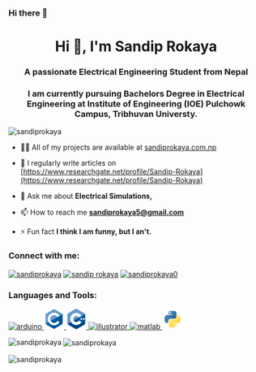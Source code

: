 ### Hi there 👋




<h1 align="center">Hi 👋, I'm Sandip Rokaya</h1>
<h3 align="center">A passionate Electrical Engineering Student from Nepal</h3>
  <h3 align="center">I am currently pursuing Bachelors Degree in Electrical Engineering at Institute of Engineering (IOE) Pulchowk Campus, Tribhuvan Universty.</h3>

<p align="left"> <img src="https://komarev.com/ghpvc/?username=sandiprokaya&label=Profile%20views&color=0e75b6&style=flat" alt="sandiprokaya" /> </p>

- 👨‍💻 All of my projects are available at [sandiprokaya.com.np](sandiprokaya.com.np)

- 📝 I regularly write articles on [https://www.researchgate.net/profile/Sandip-Rokaya](https://www.researchgate.net/profile/Sandip-Rokaya)

- 💬 Ask me about **Electrical Simulations,**

- 📫 How to reach me **sandiprokaya5@gmail.com**

- ⚡ Fun fact **I think I am funny, but I an't.**

<h3 align="left">Connect with me:</h3>
<p align="left">
<a href="https://linkedin.com/in/sandiprokaya" target="blank"><img align="center" src="https://raw.githubusercontent.com/rahuldkjain/github-profile-readme-generator/master/src/images/icons/Social/linked-in-alt.svg" alt="sandiprokaya" height="30" width="40" /></a>
<a href="https://fb.com/sandip rokaya" target="blank"><img align="center" src="https://raw.githubusercontent.com/rahuldkjain/github-profile-readme-generator/master/src/images/icons/Social/facebook.svg" alt="sandip rokaya" height="30" width="40" /></a>
<a href="https://instagram.com/sandiprokaya0" target="blank"><img align="center" src="https://raw.githubusercontent.com/rahuldkjain/github-profile-readme-generator/master/src/images/icons/Social/instagram.svg" alt="sandiprokaya0" height="30" width="40" /></a>
</p>

<h3 align="left">Languages and Tools:</h3>
<p align="left"> <a href="https://www.arduino.cc/" target="_blank" rel="noreferrer"> <img src="https://cdn.worldvectorlogo.com/logos/arduino-1.svg" alt="arduino" width="40" height="40"/> </a> <a href="https://www.cprogramming.com/" target="_blank" rel="noreferrer"> <img src="https://raw.githubusercontent.com/devicons/devicon/master/icons/c/c-original.svg" alt="c" width="40" height="40"/> </a> <a href="https://www.w3schools.com/cpp/" target="_blank" rel="noreferrer"> <img src="https://raw.githubusercontent.com/devicons/devicon/master/icons/cplusplus/cplusplus-original.svg" alt="cplusplus" width="40" height="40"/> </a> <a href="https://www.adobe.com/in/products/illustrator.html" target="_blank" rel="noreferrer"> <img src="https://www.vectorlogo.zone/logos/adobe_illustrator/adobe_illustrator-icon.svg" alt="illustrator" width="40" height="40"/> </a> <a href="https://www.mathworks.com/" target="_blank" rel="noreferrer"> <img src="https://upload.wikimedia.org/wikipedia/commons/2/21/Matlab_Logo.png" alt="matlab" width="40" height="40"/> </a> <a href="https://www.python.org" target="_blank" rel="noreferrer"> <img src="https://raw.githubusercontent.com/devicons/devicon/master/icons/python/python-original.svg" alt="python" width="40" height="40"/> </a> </p>

<p><img align="left" src="https://github-readme-stats.vercel.app/api/top-langs?username=sandiprokaya&show_icons=true&locale=en&layout=compact" alt="sandiprokaya" /></p>

<p>&nbsp;<img align="center" src="https://github-readme-stats.vercel.app/api?username=sandiprokaya&show_icons=true&locale=en" alt="sandiprokaya" /></p>

<p><img align="center" src="https://github-readme-streak-stats.herokuapp.com/?user=sandiprokaya&" alt="sandiprokaya" /></p>
